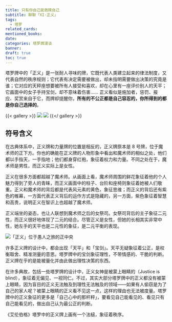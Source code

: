 ```yaml
---
title: 只有你自己能救赎自己
subtitle: 聊聊「XI·正义」
tags:
  - 塔罗
related_cards: 
mentioned_books: 
date: 
categories: 塔罗牌漫谈
banner: 
draft: true
toc: true
---
```


塔罗牌中的「正义」是一张耐人寻味的牌，它既代表人类建立起来的律法制度，又代表自然的秩序规则；它代表有决定需要被做出，却未指明需要做出决策的究竟是谁；它对应的天秤座想要被所有人接受和喜欢，却在心里有一座评价别人的天平；它画面中的女子手持宝剑，却不意味着伤害…… 正义看似是施加者，惩罚、报应、奖赏来自于它，而牌却提醒你，**所有的不公正都是自己容忍的，你所得到的都是你自己选择的**。

{{< gallery >}}
![](https://image.guhub.cn/picgo2025/ac2d80d79a489c453355deba251eee0cfc6c80b3.png@1192w.jpeg)
![](https://image.guhub.cn/picgo2025/IMG_4404.jpeg)
{{</ gallery >}}

<!--more-->

## 符号含义

在古典体系中，正义牌和力量牌的位置是相反的，正义牌原本是 8 号牌，位于魔术师的正下方。你也的确能在正义牌的人物形象中看出和魔术师的相似之处，他们都以手指天，一手指地；他们都身穿红袍，象征着权力和力量。不同之处在于，魔术师是男性，而正义实际上是女性。

正义在很多方面都超越了魔术师。从画面上看，魔术师周围的鲜花象征着他的个人魅力得到了旁人的青睐，而正义画面中的柱子、台阶和座椅则象征着她被人们敬重。正义和魔术师的背后都是代表风元素的黄色，象征思维；而正义的背后还有紫色的帷幕，一方面代表正义背后的运作方式是隐藏的，另一方面，紫色象征着智慧和高贵，说明正义在智识上也超越了魔术师。

正义端坐的姿态，也让人联想到魔术师之后的女祭司。女祭司背后的主子象征二元性，而正义很好地体现了二元的结合。尽管正义是女性，但她的长相其实非常中性，她左手的天平也是二元性的象征，是二元平衡的表现。

![](https://image.guhub.cn/picgo2025/b82bc584ba52e8176d634cd096197f839938fb4c-127300618.jpg "「正义」位于愚人之旅的正中央")

许多正义牌的设计中，都会出现「天平」和「宝剑」。天平无疑象征着公正，是权衡取舍、精准测量的意思。塔罗牌中的宝剑象征理性，不带情感的、干脆的判断。正义牌在乎的是能被量化并由此做出理性决策的东西。

在许多典故，包括一些塔罗牌的设计中，正义女神是被蒙上眼睛的（Justice is blind），象征着无偏见、一视同仁。不过，其实大部分塔罗牌中的正义都没有被蒙上眼睛，因为盲目的正义无法触及到理性无法触及的领域——如果有人偷窃是为了自己的家人呢？被蒙上眼睛的正义看不见这一点，这样的理由也无法被度量。塔罗牌中的正义象征的更多是「自己心中的那杆秤」，要看见自己能看见的、看见只有自己能看见的，做出自己认为最公正的判断。

《艾伦伯格》塔罗中的正义牌上画有一个法槌，象征着秩序。